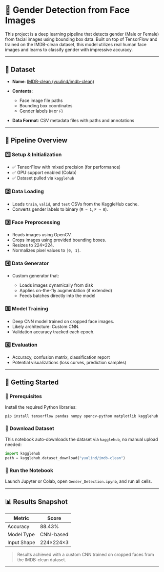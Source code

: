 # 🧠 Gender Detection from Face Images

This project is a deep learning pipeline that detects gender (Male or Female) from facial images using bounding box data. Built on top of TensorFlow and trained on the IMDB-clean dataset, this model utilizes real human face images and learns to classify gender with impressive accuracy.

---

## 📁 Dataset

* **Name**: [IMDB-clean (yuulind/imdb-clean)](https://www.kaggle.com/datasets/yuulind/imdb-clean)
* **Contents**:

  * Face image file paths
  * Bounding box coordinates
  * Gender labels (`M` or `F`)
* **Data Format**: CSV metadata files with paths and annotations

---

## 🔄 Pipeline Overview

### 1️⃣ Setup & Initialization

* ✅ TensorFlow with mixed precision (for performance)
* ✅ GPU support enabled (Colab)
* ✅ Dataset pulled via `kagglehub`

### 2️⃣ Data Loading

* Loads `train`, `valid`, and `test` CSVs from the KaggleHub cache.
* Converts gender labels to binary (`M → 1`, `F → 0`).

### 3️⃣ Face Preprocessing

* Reads images using OpenCV.
* Crops images using provided bounding boxes.
* Resizes to 224×224.
* Normalizes pixel values to `[0, 1]`.

### 4️⃣ Data Generator

* Custom generator that:

  * Loads images dynamically from disk
  * Applies on-the-fly augmentation (if extended)
  * Feeds batches directly into the model

### 5️⃣ Model Training

* Deep CNN model trained on cropped face images.
* Likely architecture: Custom CNN.
* Validation accuracy tracked each epoch.

### 6️⃣ Evaluation

* Accuracy, confusion matrix, classification report
* Potential visualizations (loss curves, prediction samples)

---

## 🚀 Getting Started

### 🧹 Prerequisites

Install the required Python libraries:

```bash
pip install tensorflow pandas numpy opencv-python matplotlib kagglehub scikit-learn
```

### 📅 Download Dataset

This notebook auto-downloads the dataset via `kagglehub`, no manual upload needed:

```python
import kagglehub
path = kagglehub.dataset_download("yuulind/imdb-clean")
```

### 🏃 Run the Notebook

Launch Jupyter or Colab, open `Gender_Detection.ipynb`, and run all cells.

---

## 📊 Results Snapshot

| Metric      | Score     |
| ----------- | --------- |
| Accuracy    | 88.43%  |
| Model Type  | CNN-based |
| Input Shape | 224×224×3 |

> Results achieved with a custom CNN trained on cropped faces from the IMDB-clean dataset.

---
